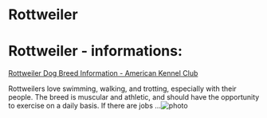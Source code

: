 # Rottweiler

# Rottweiler - informations:

[Rottweiler Dog Breed Information - American Kennel Club](https://www.akc.org/dog-breeds/rottweiler/)

Rottweilers love swimming, walking, and trotting, especially with their people. The breed is muscular and athletic, and should have the opportunity to exercise on a daily basis. If there are jobs ...![photo](https://www.alcazar.in/UserUploads/Editted-Images/ipb7W8eUbgi4vR1GQ7Zi.jpg)